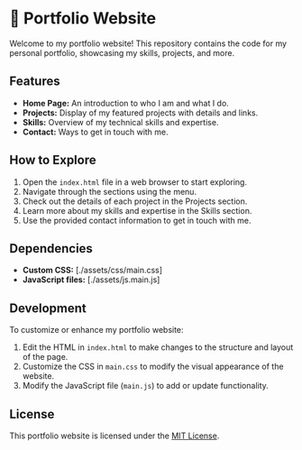 # 💼 Portfolio Website

Welcome to my portfolio website! This repository contains the code for my personal portfolio, showcasing my skills, projects, and more.

## Features

- **Home Page:** An introduction to who I am and what I do.
- **Projects:** Display of my featured projects with details and links.
- **Skills:** Overview of my technical skills and expertise.
- **Contact:** Ways to get in touch with me.

## How to Explore

1. Open the `index.html` file in a web browser to start exploring.
2. Navigate through the sections using the menu.
3. Check out the details of each project in the Projects section.
4. Learn more about my skills and expertise in the Skills section.
5. Use the provided contact information to get in touch with me.

## Dependencies

- **Custom CSS:** [./assets/css/main.css]
- **JavaScript files:** [./assets/js.main.js]
  
## Development

To customize or enhance my portfolio website:

1. Edit the HTML in `index.html` to make changes to the structure and layout of the page.
2. Customize the CSS in `main.css` to modify the visual appearance of the website.
3. Modify the JavaScript file (`main.js`) to add or update functionality.

## License

This portfolio website is licensed under the [MIT License](LICENSE).
